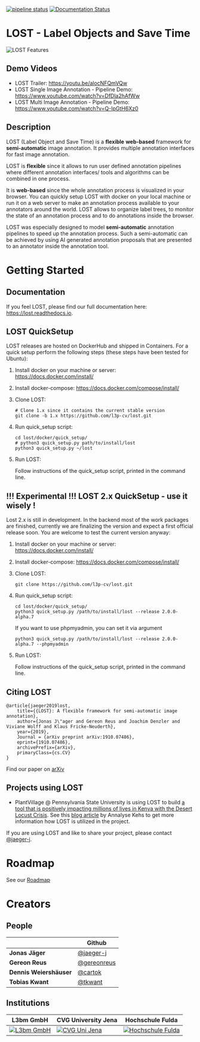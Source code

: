 [![pipeline status](https://gitlab.com/l3p-cv/lost/badges/master/pipeline.svg)](https://gitlab.com/l3p-cv/lost/pipelines)
[![Documentation Status](https://readthedocs.org/projects/lost/badge/?version=latest)](https://lost.readthedocs.io/en/latest/?badge=latest)
# LOST - Label Objects and Save Time
![LOST Features](docs/sphinx/source/images/LOSTFeaturesIn40seconds.gif)
## Demo Videos
* LOST Trailer: https://youtu.be/alocNFQmVQw
* LOST Single Image Annotation - Pipeline Demo: https://www.youtube.com/watch?v=DfDla2hAfWw
* LOST Multi Image Annotation - Pipeline Demo: https://www.youtube.com/watch?v=Q-IpGtH6Xz0

## Description
LOST (Label Object and Save Time) is a **flexible** **web-based** framework
for **semi-automatic** image annotation.
It provides multiple annotation interfaces for fast image annotation.

LOST is **flexible** since it allows to run user defined annotation
pipelines where different
annotation interfaces/ tools and algorithms can be combined in one process.

It is **web-based** since the whole annotation process is visualized in
your browser.
You can quickly setup LOST with docker on your local machine or run it
on a web server to make an annotation process available to your
annotators around the world.
LOST allows to organize label trees, to monitor the state of an
annotation process and to do annotations inside the browser.

LOST was especially designed to model **semi-automatic** annotation
pipelines to speed up the annotation process.
Such a semi-automatic can be achieved by using AI generated annotation
proposals that are presented to an annotator inside the annotation tool.

# Getting Started

## Documentation
If you feel LOST, 
please find our full documentation here: https://lost.readthedocs.io.

## LOST QuickSetup
LOST releases are hosted on DockerHub and shipped in Containers.
For a quick setup perform the following steps (these steps have been 
tested for Ubuntu):

1. Install docker on your machine or server:
    https://docs.docker.com/install/
2. Install docker-compose:
    https://docs.docker.com/compose/install/
3. Clone LOST:
    ```
    # Clone 1.x since it contains the current stable version
    git clone -b 1.x https://github.com/l3p-cv/lost.git
    ```
4. Run quick_setup script:
    ```
    cd lost/docker/quick_setup/
    # python3 quick_setup.py path/to/install/lost
    python3 quick_setup.py ~/lost
    ```
5. Run LOST:

    Follow instructions of the quick_setup script, 
    printed in the command line.

## !!! Experimental !!! LOST 2.x QuickSetup - use it wisely !
Lost 2.x is still in development. 
In the backend most of the work packages are finished, currently we are finalizing the version and expect a first official release soon. 
You are welcome to test the current version anyway:

1. Install docker on your machine or server:
    https://docs.docker.com/install/
2. Install docker-compose:
    https://docs.docker.com/compose/install/
3. Clone LOST:
    ```
    git clone https://github.com/l3p-cv/lost.git
    ```
4. Run quick_setup script:
    ```
    cd lost/docker/quick_setup/
    python3 quick_setup.py /path/to/install/lost --release 2.0.0-alpha.7
    ```
    If you want to use phpmyadmin, you can set it via argument
    ```
    python3 quick_setup.py /path/to/install/lost --release 2.0.0-alpha.7 --phpmyadmin
    ```

5. Run LOST:

    Follow instructions of the quick_setup script, 
    printed in the command line.

## Citing LOST
```
@article{jaeger2019lost,
    title={{LOST}: A flexible framework for semi-automatic image annotation},
    author={Jonas J\"ager and Gereon Reus and Joachim Denzler and Viviane Wolff and Klaus Fricke-Neuderth},
    year={2019},
    Journal = {arXiv preprint arXiv:1910.07486},
    eprint={1910.07486},
    archivePrefix={arXiv},
    primaryClass={cs.CV}
}
```
Find our paper on [arXiv](https://arxiv.org/abs/1910.07486)

## Projects using LOST
* PlantVillage @ Pennsylvania State University is using LOST to build [a tool that is positively impacting millions of lives in Kenya with the Desert Locust Crisis](https://news.psu.edu/story/609265/2020/02/21/research/penn-state-responds-app-aids-un-efforts-control-africas-locust). See this [blog article](https://plantvillage.psu.edu/blogposts/97-getting-lost-can-be-good) by Annalyse Kehs to get more information how LOST is utilized in the project.

If you are using LOST and like to share your project, please contact [@jaeger-j](https://github.com/jaeger-j).

# Roadmap
See our [Roadmap](https://github.com/l3p-cv/lost/milestone/1)

# Creators
## People
|   | Github | 
|---|--------|
|**Jonas Jäger**| [@jaeger-j](https://github.com/jaeger-j) | 
|**Gereon Reus**| [@gereonreus](https://github.com/gereonreus) | 
|**Dennis Weiershäuser** | [@cartok](https://github.com/cartok) | 
|**Tobias Kwant** | [@tkwant](https://github.com/tkwant) | 


## Institutions
| L3bm GmbH | CVG University Jena | Hochschule Fulda |
|--|--|--|
|[![L3bm GmbH](docs/L_L3BM_RGB_kl.png)](https://l3bm.com/) | [![CVG Uni Jena](docs/cvgjena.png)](https://www.inf-cv.uni-jena.de/) | [![Hochschule Fulda](docs/hsfd.png)](https://www.hs-fulda.de/elektrotechnik-und-informationstechnik/)
